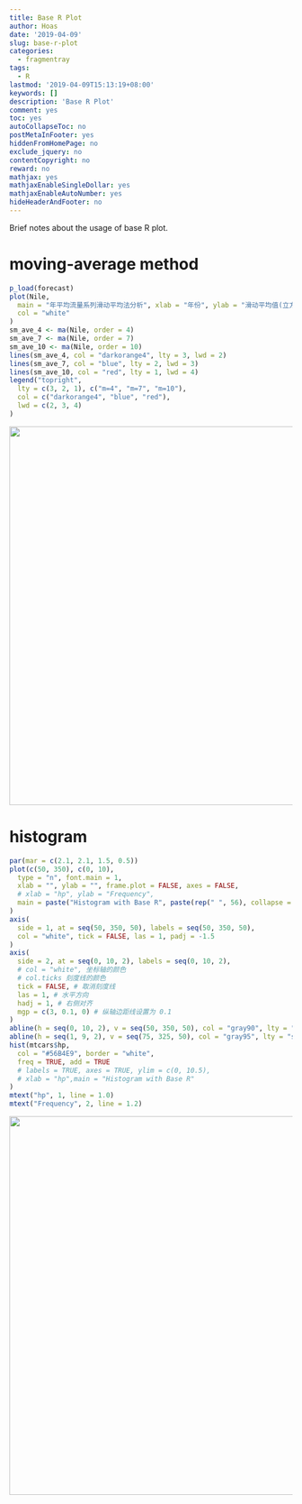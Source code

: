 ```yaml
---
title: Base R Plot
author: Hoas
date: '2019-04-09'
slug: base-r-plot
categories:
  - fragmentray
tags:
  - R
lastmod: '2019-04-09T15:13:19+08:00'
keywords: []
description: 'Base R Plot'
comment: yes
toc: yes
autoCollapseToc: no
postMetaInFooter: yes
hiddenFromHomePage: no
exclude_jquery: no
contentCopyright: no
reward: no
mathjax: yes
mathjaxEnableSingleDollar: yes
mathjaxEnableAutoNumber: yes
hideHeaderAndFooter: no
---
```


Brief notes about the usage of base R plot.
<!--more-->
# moving-average method


```r
p_load(forecast)
plot(Nile,
  main = "年平均流量系列滑动平均法分析", xlab = "年份", ylab = "滑动平均值(立方米/秒)",
  col = "white"
)
sm_ave_4 <- ma(Nile, order = 4)
sm_ave_7 <- ma(Nile, order = 7)
sm_ave_10 <- ma(Nile, order = 10)
lines(sm_ave_4, col = "darkorange4", lty = 3, lwd = 2)
lines(sm_ave_7, col = "blue", lty = 2, lwd = 3)
lines(sm_ave_10, col = "red", lty = 1, lwd = 4)
legend("topright",
  lty = c(3, 2, 1), c("m=4", "m=7", "m=10"),
  col = c("darkorange4", "blue", "red"),
  lwd = c(2, 3, 4)
)
```

<img src="/post/2019-04-09-base-r-plot_files/figure-html/unnamed-chunk-1-1.png" width="672" />

# histogram


```r
par(mar = c(2.1, 2.1, 1.5, 0.5))
plot(c(50, 350), c(0, 10),
  type = "n", font.main = 1,
  xlab = "", ylab = "", frame.plot = FALSE, axes = FALSE,
  # xlab = "hp", ylab = "Frequency",
  main = paste("Histogram with Base R", paste(rep(" ", 56), collapse = ""))
)
axis(
  side = 1, at = seq(50, 350, 50), labels = seq(50, 350, 50),
  col = "white", tick = FALSE, las = 1, padj = -1.5
)
axis(
  side = 2, at = seq(0, 10, 2), labels = seq(0, 10, 2),
  # col = "white", 坐标轴的颜色
  # col.ticks 刻度线的颜色
  tick = FALSE, # 取消刻度线
  las = 1, # 水平方向
  hadj = 1, # 右侧对齐
  mgp = c(3, 0.1, 0) # 纵轴边距线设置为 0.1
)
abline(h = seq(0, 10, 2), v = seq(50, 350, 50), col = "gray90", lty = "solid")
abline(h = seq(1, 9, 2), v = seq(75, 325, 50), col = "gray95", lty = "solid")
hist(mtcars$hp,
  col = "#56B4E9", border = "white",
  freq = TRUE, add = TRUE
  # labels = TRUE, axes = TRUE, ylim = c(0, 10.5),
  # xlab = "hp",main = "Histogram with Base R"
)
mtext("hp", 1, line = 1.0)
mtext("Frequency", 2, line = 1.2)
```

<img src="/post/2019-04-09-base-r-plot_files/figure-html/unnamed-chunk-2-1.png" width="672" />

